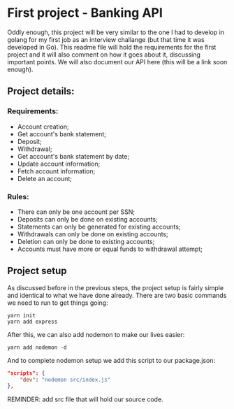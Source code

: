 # First project - Banking API
Oddly enough, this project will be very similar to the one I had to develop in golang for my first job as an interview challange (but that time it was developed in Go). This readme file will hold the requirements for the first project and it will also comment on how it goes about it, discussing important points. We will also document our API here (this will be a link soon enough).

## Project details:
### Requirements:
-   Account creation;
-   Get account's bank statement; 
-   Deposit;
-   Withdrawal;
-   Get account's bank statement by date;
-   Update account information;
-   Fetch account information;
-   Delete an account;

### Rules:
-   There can only be one account per SSN;
-   Deposits can only be done on existing accounts;
-   Statements can only be generated for existing accounts;
-   Withdrawals can only be done on existing accounts;
-   Deletion can only be done to existing accounts;
-   Accounts must have more or equal funds to withdrawal attempt;

## Project setup
As discussed before in the previous steps, the project setup is fairly simple and identical to what we have done already. There are two basic commands we need to run to get things going:
```
yarn init
yarn add express
```
After this, we can also add nodemon to make our lives easier:
```
yarn add nodemon -d
```
And to complete nodemon setup we add this script to our package.json:
```json
"scripts": {
    "dev": "nodemon src/index.js"
},
```
REMINDER: add src file that will hold our source code.

